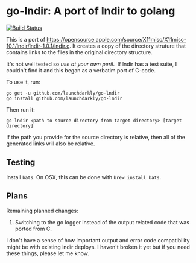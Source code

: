 # go-lndir: A port of lndir to golang

[![Build Status](https://travis-ci.org/launchdarkly/go-lndir.svg?branch=master)](https://travis-ci.org/launchdarkly/go-lndir)

This is a port of https://opensource.apple.com/source/X11misc/X11misc-10.1/lndir/lndir-1.0.1/lndir.c.  It creates a copy of the directory struture that contains links to the files in the original directory structure.

It's not well tested so *use at your own peril*.  If lndir has a test suite, I couldn't find it and this began as a verbatim port of C-code.

To use it, run:

```
go get -u github.com/launchdarkly/go-lndir
go install github.com/launchdarkly/go-lndir
```

Then run it:

```
go-lndir <path to source directory from target directory> [target directory]
```

If the path you provide for the source directory is relative, then all of the generated links will also be relative.  

## Testing

Install `bats`.  On OSX, this can be done with ```brew install bats```.

## Plans

Remaining planned changes:

1. Switching to the go logger instead of the output related code that was ported from C.

I don't have a sense of how important output and error code compatibility might be with existing lndir deploys.  I haven't broken it yet but if you need these things, please let me know.


  
